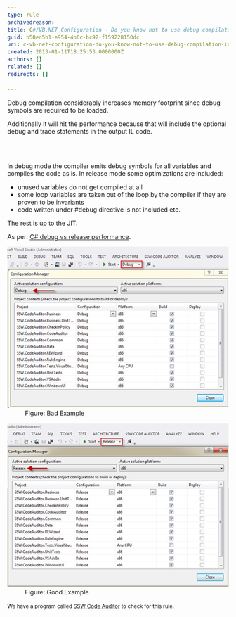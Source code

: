```yaml
---
type: rule
archivedreason: 
title: C#/VB.NET Configuration - Do you know not to use debug compilation in production applications?
guid: b50ed5b1-e954-4b6c-bc92-f159228150dc
uri: c-vb-net-configuration-do-you-know-not-to-use-debug-compilation-in-production-applications
created: 2013-01-11T18:25:53.0000000Z
authors: []
related: []
redirects: []

---
```



<p>​Debug compilation considerably increases memory footprint since debug symbols are required to be loaded. </p>
<p>Additionally it will hit the performance because that will include the optional debug and trace statements in the output IL code.</p>

<br><excerpt class='endintro'></excerpt><br>
<p>In debug mode the compiler emits debug symbols for all variables and compiles the code as is. In release mode some optimizations are included:</p><ul><li>unused variables do not get compiled at all</li><li>some loop variables are taken out of the loop by the compiler if they are proven to be invariants</li><li>code written under #debug directive is not included etc.</li></ul><p>The rest is up to the JIT.</p><p>As per: 
   <a target="_blank" href="http://stackoverflow.com/questions/2446027/c-sharp-debug-vs-release-performance">C# debug vs release performance</a>.</p><dl class="badImage"><dt>
      <img src="debug-bad.jpg" alt="" />
   </dt><dd>Figure: Bad Example</dd></dl><dl class="goodImage"><dt>
      <img src="debug-good.jpg" alt="" />
   </dt><dd>Figure: Good Example</dd></dl>
<p class="ssw15-rteElement-YellowBorderBox"><span style="font-size:12px;line-height:19px;">We have a program called </span><a href="http://www.ssw.com.au/ssw/CodeAuditor" style="font-size:12px;line-height:19px;">SSW Code Auditor</a><span style="font-size:12px;line-height:19px;"> to check for this rule.​</span>​</p>


